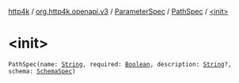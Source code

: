 [http4k](../../../index.md) / [org.http4k.openapi.v3](../../index.md) / [ParameterSpec](../index.md) / [PathSpec](index.md) / [&lt;init&gt;](./-init-.md)

# &lt;init&gt;

`PathSpec(name: `[`String`](https://kotlinlang.org/api/latest/jvm/stdlib/kotlin/-string/index.html)`, required: `[`Boolean`](https://kotlinlang.org/api/latest/jvm/stdlib/kotlin/-boolean/index.html)`, description: `[`String`](https://kotlinlang.org/api/latest/jvm/stdlib/kotlin/-string/index.html)`?, schema: `[`SchemaSpec`](../../../org.http4k.openapi/-schema-spec/index.md)`)`